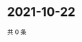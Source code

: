 # 2021-10-22

共 0 条

<!-- BEGIN WEIBO -->
<!-- 最后更新时间 Fri Oct 22 2021 10:10:08 GMT+0800 (China Standard Time) -->

<!-- END WEIBO -->
